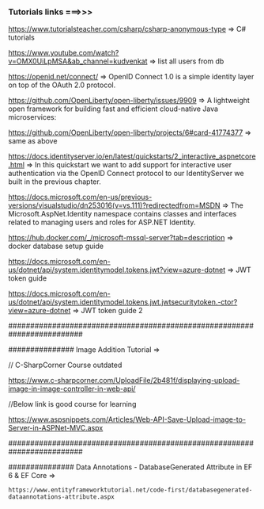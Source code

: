 ### Tutorials links ===>>>

https://www.tutorialsteacher.com/csharp/csharp-anonymous-type => C# tutorials

https://www.youtube.com/watch?v=OMX0UiLpMSA&ab_channel=kudvenkat => list all users from db

https://openid.net/connect/ => OpenID Connect 1.0 is a simple identity layer on top of the OAuth 2.0 protocol.

https://github.com/OpenLiberty/open-liberty/issues/9909 => A lightweight open framework for building fast and efficient cloud-native Java microservices:

https://github.com/OpenLiberty/open-liberty/projects/6#card-41774377 => same as above

https://docs.identityserver.io/en/latest/quickstarts/2_interactive_aspnetcore.html => In this quickstart we want to add support for interactive user authentication 
																					  via the OpenID Connect protocol to our IdentityServer we built in the previous chapter.

https://docs.microsoft.com/en-us/previous-versions/visualstudio/dn253016(v=vs.111)?redirectedfrom=MSDN => The Microsoft.AspNet.Identity namespace contains classes and 
																										  interfaces related to managing users and roles for ASP.NET Identity.

https://hub.docker.com/_/microsoft-mssql-server?tab=description => docker database setup guide

https://docs.microsoft.com/en-us/dotnet/api/system.identitymodel.tokens.jwt?view=azure-dotnet => JWT token guide

https://docs.microsoft.com/en-us/dotnet/api/system.identitymodel.tokens.jwt.jwtsecuritytoken.-ctor?view=azure-dotnet => JWT token guide 2

#########################################################################

############### Image Addition Tutorial =>

// C-SharpCorner Course outdated 

https://www.c-sharpcorner.com/UploadFile/2b481f/displaying-upload-image-in-image-controller-in-web-api/

//Below link is good course for learning

https://www.aspsnippets.com/Articles/Web-API-Save-Upload-image-to-Server-in-ASPNet-MVC.aspx

#########################################################################

############### Data Annotations - DatabaseGenerated Attribute in EF 6 & EF Core =>
~~~~
https://www.entityframeworktutorial.net/code-first/databasegenerated-dataannotations-attribute.aspx